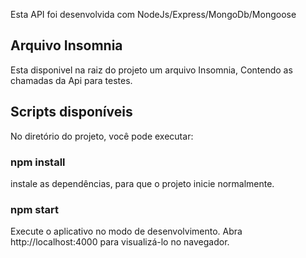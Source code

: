 Esta API foi desenvolvida com NodeJs/Express/MongoDb/Mongoose

## Arquivo Insomnia 
Esta disponivel na raiz do projeto um arquivo Insomnia,
Contendo as chamadas da Api para testes.

## Scripts disponíveis
No diretório do projeto, você pode executar:

### npm install
instale as dependências, para que o projeto inicie normalmente.

### npm start
Execute o aplicativo no modo de desenvolvimento. 
Abra http://localhost:4000 para visualizá-lo no navegador.

